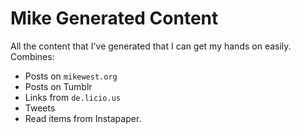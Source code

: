 Mike Generated Content
======================

All the content that I've generated that I can get my hands on easily.
Combines:

*   Posts on `mikewest.org`
*   Posts on Tumblr
*   Links from `de.licio.us`
*   Tweets
*   Read items from Instapaper.
